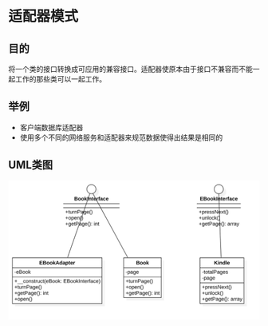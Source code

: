 # 适配器模式

## 目的
将一个类的接口转换成可应用的兼容接口。适配器使原本由于接口不兼容而不能一起工作的那些类可以一起工作。

## 举例
- 客户端数据库适配器
- 使用多个不同的网络服务和适配器来规范数据使得出结果是相同的

## UML类图
![适配器模式](./Adapter.png)
